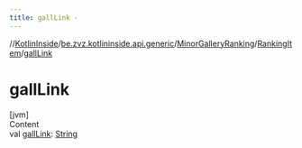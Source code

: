 ```yaml
---
title: gallLink -
---
```

//[KotlinInside](../../../index.md)/[be.zvz.kotlininside.api.generic](../../index.md)/[MinorGalleryRanking](../index.md)/[RankingItem](index.md)/[gallLink](gall-link.md)



# gallLink  
[jvm]  
Content  
val [gallLink](gall-link.md): [String](https://kotlinlang.org/api/latest/jvm/stdlib/kotlin/-string/index.html)  



